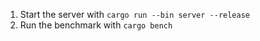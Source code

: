 1. Start the server with `cargo run --bin server --release`
2. Run the benchmark with `cargo bench`
